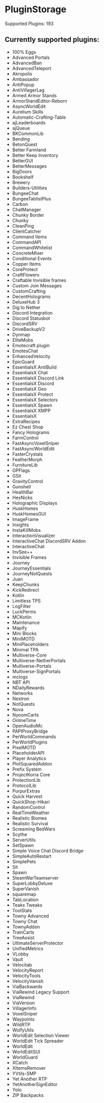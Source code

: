# PluginStorage
Supported Plugins: 193

## Currently supported plugins:

- 100% Eggs
- Advanced Portals
- AdvancedBan
- AdvancedTeleport
- Akropolis
- Ambassador
- AntiPopup
- AntiVillagerLag
- Armed Armor Stands
- ArmorStandEditor-Reborn
- AsyncWorldEdit
- Aurelium Skills
- Automatic-Crafting-Table
- ajLeaderboards
- ajQueue
- BKCommonLib
- Bending
- BetonQuest
- Better Farmland
- Better Keep Inventory
- BetterGUI
- BetterMessages
- BigDoors
- Bookshelf
- Brewery
- Builders-Utilities
- BungeeChat
- BungeeTablistPlus
- Carbon
- ChatManager
- Chunky Border
- Chunky
- CleanPing
- ClientCatcher
- Command Items
- CommandAPI
- CommandWhitelist
- ConcreteMixer
- Conditional Events
- Copper Items
- CoreProtect
- CraftFlowers
- Craftable Invisible frames
- Custom Join Messages
- CustomCrafting
- DecentHolograms
- DeluxeHub 3
- Dig to Nether
- Discord Integration
- Discord Statusbot
- DiscordSRV
- DriveBackupV2
- Dynmap
- EliteMobs
- Emotecraft plugin
- EmotesChat
- EnhancedVelocity
- EpicGuard
- EssentialsX AntiBuild
- EssentialsX Chat
- EssentialsX Discord Link
- EssentialsX Discord
- EssentialsX Geo
- EssentialsX Protect
- EssentialsX Selectors
- EssentialsX Spawn
- EssentialsX XMPP
- EssentialsX
- ExtraRecipes
- Ez Chest Shop
- Fancy Holograms
- FarmControl
- FastAsyncVoxelSniper
- FastAsyncWorldEdit
- FasterCrystals
- FeatherMorph
- FurnitureLib
- GPFlags
- GSit
- GravityControl
- Gunshell
- HealthBar
- HexNicks
- Holographic Displays
- HuskHomes
- HuskHomesGUI
- ImageFrame
- Insights
- InstaKillMobs
- InteractionVisualizer
- InteractiveChat DiscordSRV Addon
- InteractiveChat
- InvSee++
- Invisible Frames
- Journey
- JourneyEssentials
- JourneyNotQuests
- Juan
- KeepChunks
- KickRedirect
- Kotlin
- Limitless TPS
- LogFilter
- LuckPerms
- MCKotlin
- Maintenance
- Mapify
- Mini Blocks
- MiniMOTD
- MiniPlaceholders
- Minimal TPA
- Multiverse-Core
- Multiverse-NetherPortals
- Multiverse-Portals
- Multiverse-SignPortals
- mclogs
- NBT API
- NDailyRewards
- Networks
- Nextron
- NotQuests
- Nova
- NyoomCarts
- OnlineTime
- OpenAudioMc
- PAPIProxyBridge
- PerWorldCommands
- PerWorldPlugins
- PixelMOTD
- PlaceholderAPI
- Player Analytics
- PlotSquaredAddon
- Prefix System
- ProjectKorra Core
- ProtectionLib
- ProtocolLib
- PurpurExtras
- Quick Harvest
- QuickShop-Hikari
- RandomControl
- RealTimeWeather
- Realistic Biomes
- Realistic Survival
- Screaming BedWars
- Scythe
- ServerUtils
- SetSpawn
- Simple Voice Chat Discord Bridge
- SimpleAutoRestart
- SimplePets
- Sit
- Spawn
- SteamWarTeamserver
- SuperLobbyDeluxe
- SuperVanish
- squaremap
- TabLocation
- Teaks Tweaks
- ToolStats
- Towny Advanced
- Towny Chat
- TownyAddon
- TrainCarts
- TreeAssist
- UltimateServerProtector
- UnifiedMetrics
- VLobby
- Vault
- Velocitab
- VelocityReport
- VelocityTools
- VelocityVanish
- ViaBackwards
- ViaRewind Legacy Support
- ViaRewind
- ViaVersion
- VillagerInfo
- VoxelSniper
- Waypoints
- WildRTP
- WolfyUtils
- WorldEdit Selection Viewer
- WorldEdit Tick Spreader
- WorldEdit
- WorldEditSUI
- WorldGuard
- XCatch
- XItemsRemover
- YVtils-SMP
- Yet Another RTP
- YetAnotherSignEditor
- Yolo
- ZIP Backpacks

